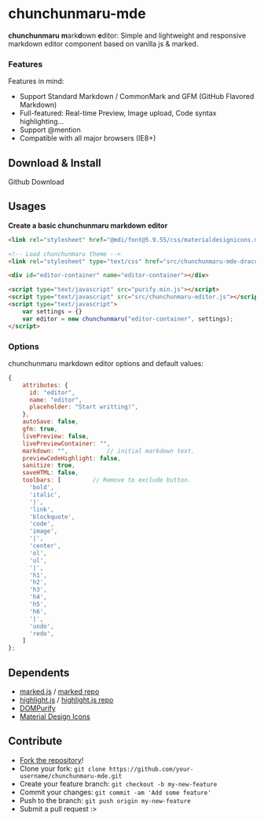 # chunchunmaru-mde
**chunchunmaru** **m**ark**d**own **e**ditor: Simple and lightweight and responsive markdown editor component based on vanilla js & marked.

### Features
Features in mind:
- Support Standard Markdown / CommonMark and GFM (GitHub Flavored Markdown)
- Full-featured: Real-time Preview, Image upload, Code syntax highlighting...
- Support @mention
- Compatible with all major browsers (IE8+)

## Download & Install
Github Download

## Usages
**Create a basic chunchunmaru markdown editor**
```html
<link rel="stylesheet" href="@mdi/font@5.9.55/css/materialdesignicons.min.css">

<!-- Load chunchunmaru theme -->
<link rel="stylesheet" type="text/css" href="src/chunchunmaru-mde-dracula.css">

<div id="editor-container" name="editor-container"></div>

<script type="text/javascript" src="purify.min.js"></script>
<script type="text/javascript" src="src/chunchunmaru-editor.js"></script>
<script type="text/javascript">
	var settings = {}
	var editor = new chunchunmaru("editor-container", settings);
</script>
```

### Options
chunchunmaru markdown editor options and default values:

```js
{
	attributes: {
	  id: "editor",
	  name: "editor",
	  placeholder: "Start writting!",
	},
	autoSave: false,
	gfm: true,
	livePreview: false,
	livePreviewContainer: "",
	markdown: "",			// initial markdown text.
	previewCodeHighlight: false,
	sanitize: true,
	saveHTML: false,
	toolbars: [			// Remove to exclude button.
	  'bold',
	  'italic',
	  '|',
	  'link',
	  'blockquote',
	  'code',
	  'image',
	  '|',
	  'center',
	  'ol',
	  'ul',
	  '|',
	  'h1',
	  'h2',
	  'h3',
	  'h4',
	  'h5',
	  'h6',
	  '|',
	  'undo',
	  'redo',
	]
};
```

## Dependents
- [marked.js](https://marked.js.org/) / [marked repo](https://github.com/markedjs/marked)
- [highlight.js](https://highlightjs.org/) / [highlight.js repo](https://github.com/highlightjs/highlight.js)
- [DOMPurify](https://github.com/cure53/DOMPurify)
- [Material Design Icons](https://materialdesignicons.com/)

## Contribute
- [Fork the repository](https://github.com/madeyoga/chunchunmaru-mde.git)!
- Clone your fork: `git clone https://github.com/your-username/chunchunmaru-mde.git`
- Create your feature branch: `git checkout -b my-new-feature`
- Commit your changes: `git commit -am 'Add some feature'`
- Push to the branch: `git push origin my-new-feature`
- Submit a pull request :>
